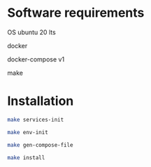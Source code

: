# Software requirements

OS ubuntu 20 lts

docker

docker-compose v1

make

# Installation

```bash
make services-init

make env-init

make gen-compose-file

make install
```
